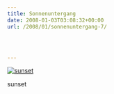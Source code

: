 ```yaml
---
title: Sonnenuntergang
date: 2008-01-03T03:08:32+00:00
url: /2008/01/sonnenuntergang-7/




---
```

<div class="flickr">
  <a href="http://www.flickr.com/photos/schreibblogade/2163490496/" title="sunset"><img src="//farm3.static.flickr.com/2175/2163490496_60aa4d72b5.jpg" alt="sunset" /></a></p>

  <p>
    sunset
  </p>
</div>
